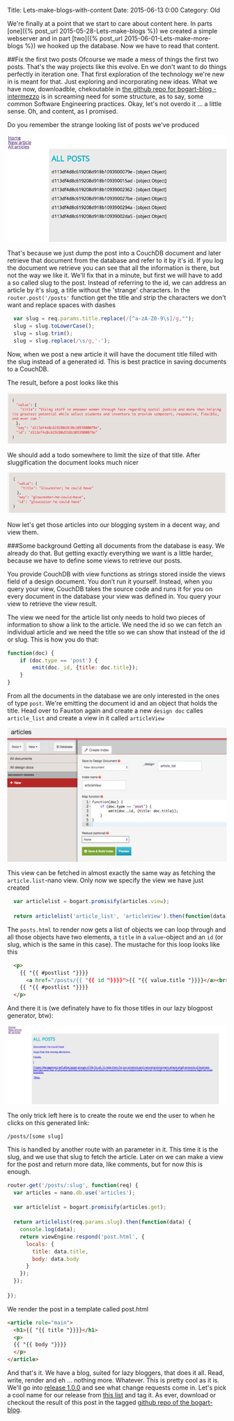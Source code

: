 Title: Lets-make-blogs-with-content
Date: 2015-06-13 0:00
Category: Old

We're finally at a point that we start to care about content here. In parts [one]({% post_url 2015-05-28-Lets-make-blogs %}) we created a simple webserver and in part [two]({% post_url 2015-06-01-Lets-make-more-blogs %}) we hooked up the database. Now we have to read that content.

##Fix the first two posts
Ofcourse we made a mess of things the first two posts. That's the way projects like this evolve. En we don't want to do things perfectly in iteration one. That first exploration of the technology we're new in is meant for that. Just exploring and incorporating new ideas. What we have now, downloadble, chekoutable in [the github repo for bogart-blog - intermezzo](https://github.com/tuvokki/bogart-blog/releases/tag/intermezzo) is in screaming need for some structure, as to say, some common Software Engineering practices. Okay, let's not overdo it ... a little sense. Oh, and content, as I promised.

Do you remember the strange looking list of posts we've produced

![It will look something like this](/images/posts/object-allposts.png)

That's because we just dump the post into a CouchDB document and later retrieve that document from the database and refer to it by it's id. If you log the document we retrieve you can see that all the information is there, but not the way we like it. We'll fix that in a minute, but first we will have to add a so called slug to the post. Instead of referring to the id, we can address an article by it's slug, a title without the 'strange' characters. In the `router.post('/posts'` function get the title and strip the characters we don't want and replace spaces with dashes

```javascript
  var slug = req.params.title.replace(/[^a-zA-Z0-9\s]/g,"");
  slug = slug.toLowerCase();
  slug = slug.trim();
  slug = slug.replace(/\s/g,'-');
```

Now, when we post a new article it will have the document title filled with the slug instead of a generated id. This is best practice in saving documents to a CouchDB.

The result, before a post looks like this

![before sluggification](/images/posts/before-sluggification.png)

We should add a todo somewhere to limit the size of that title. After sluggification the document looks much nicer

![after sluggification](/images/posts/after-sluggification.png)

Now let's get those articles into our blogging system in a decent way, and view them.

###Some background
Getting all documents from the database is easy. We already do that. But getting exactly everything we want is a little harder, because we have to define some views to retrieve our posts.

You provide CouchDB with view functions as strings stored inside the views field of a design document. You don’t run it yourself. Instead, when you query your view, CouchDB takes the source code and runs it for you on every document in the database your view was defined in. You query your view to retrieve the view result.

The view we need for the article list only needs to hold two pieces of information to show a link to the article. We need the id so we can fetch an individual article and we need the title so we can show that instead of the id or slug. This is how you do that:

```javascript
function(doc) {
    if (doc.type == 'post') {
        emit(doc._id, {title: doc.title});
    }
}
```

From all the documents in the database we are only interested in the ones of type `post`. We're emitting the document id and an object that holds the title. Head over to Fauxton again and create a new `design doc` calles `article_list` and create a view in it called `articleView`

![Create a new articleView in a design doc](/images/posts/new-design-doc.png)

This view can be fetched in almost exactly the same way as fetching the `article.list`-nano view. Only now we specify the view we have just created

```javascript
  var articlelist = bogart.promisify(articles.view);

  return articlelist('article_list', 'articleView').then(function(data) {
```

The `posts.html` to render now gets a list of objects we can loop through and all those objects have two elements, a `title` in a `value`-object and an `id` (or slug, which is the same in this case). The mustache for this loop looks like this

```html
  <p>
    {{ "{{ #postlist "}}}}
      <a href="/posts/{{ "{{ id "}}}}">{{ "{{ value.title "}}}}</a><br>
    {{ "{{ #postlist "}}}}
  </p>
```

And there it is (we definately have to fix those titles in our lazy blogpost generator, btw):

![Article view rendered](/images/posts/the-article-view-in-action.png)

The only trick left here is to create the route we end the user to when he clicks on this generated link:

```
/posts/[some slug]
```

This is handled by another route with an parameter in it. This time it is the slug, and we use that slug to fetch the article. Later on we can make a view for the post and return more data, like comments, but for now this is enough.

```javascript
router.get('/posts/:slug', function(req) {
  var articles = nano.db.use('articles');

  var articlelist = bogart.promisify(articles.get);

  return articlelist(req.params.slug).then(function(data) {
    console.log(data);
    return viewEngine.respond('post.html', {
      locals: {
        title: data.title,
        body: data.body
      }
    });
  });

});
```

We render the post in a template called post.html

```html
<article role="main">
  <h1>{{ "{{ title "}}}}</h1>
  <p>
  {{ "{{ body "}}}}
  </p>
</article>
```

And that's it. We have a blog, suited for lazy bloggers, that does it all. Read, write, render and eh ... nothing more. Whatever. This is pretty cool as it is. We'll go into [release 1.0.0](https://github.com/tuvokki/bogart-blog/releases/tag/v1.0.0) and see what change requests come in. Let's pick a cool name for our release from [this list](http://www.thenervousbreakdown.com/sbeaudoin/2010/05/22-worst-band-names/) and tag it. As ever, download or checkout the result of this post in the tagged [github repo of the bogart-blog](https://github.com/tuvokki/bogart-blog/tree/v1.0.0).